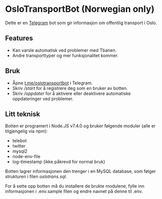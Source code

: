 # OsloTransportBot (Norwegian only)

Dette er en [Telegram](https://telegram.org/) bot som gir informasjon om offentlig transport i Oslo.

## Features

* Kan varsle automatisk ved problemer med Tbanen.
* Andre transporttyper og mer funksjonalitet kommer.


## Bruk  

* Åpne [t.me/oslotransportbot](t.me/oslotransportbot) i Telegram.  
* Skriv _/start_ for å registrere deg som en bruker av botten.
* Skriv _/oppdater_ for å aktivere eller deaktivere automatiske oppdateringer ved problemer.


## Litt teknisk

Botten er programert i Node.JS v7.4.0 og bruker følgende moduler (alle er tilgjengelig via npm):  
* telebot  
* twitter  
* mysql2  
* node-env-file  
* log-timestamp (ikke påkrevd for normal bruk)  

Botten lagrer informasjonen den trenger i en MySQL database, som følger strukturen i filen _oslotrans.sql_.

For å sette opp botten må du installere de brukte modulene, fylle inn informasjonen i .env.sample filen og endre navnet på denne til .env.
